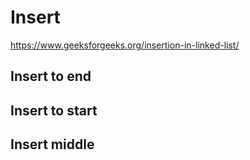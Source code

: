 # Insert
https://www.geeksforgeeks.org/insertion-in-linked-list/

## Insert to end
## Insert to start
## Insert middle
